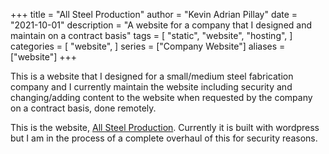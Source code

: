 +++
title = "All Steel Production"
author = "Kevin Adrian Pillay"
date = "2021-10-01"
description = "A website for a company that I designed and maintain on a contract basis"
tags = [
    "static",
    "website",
    "hosting",
]
categories = [
    "website",
]
series = ["Company Website"]
aliases = ["website"]
+++

This is a website that I designed for a small/medium steel fabrication company and I currently maintain the website including security and changing/adding content to the website when requested by the company on a contract basis, done remotely. 

This is the website, [All Steel Production](https://www.aspkzn.co.za/). 
Currently it is built with wordpress but I am in the process of a complete overhaul of this for security reasons.